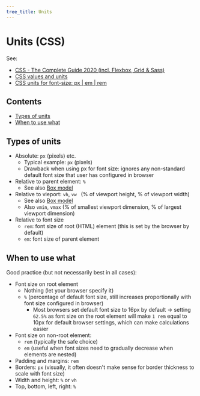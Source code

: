 ```yaml
---
tree_title: Units
---
```


# Units (CSS)

See:

-   [CSS - The Complete Guide 2020 (incl. Flexbox, Grid & Sass)](https://www.udemy.com/course/css-the-complete-guide-incl-flexbox-grid-sass/)
-   [CSS values and units](https://developer.mozilla.org/en-US/docs/Learn/CSS/Building_blocks/Values_and_units)
-   [CSS units for font-size: px | em | rem](https://medium.com/code-better/css-units-for-font-size-px-em-rem-79f7e592bb97)

## Contents

-   [Types of units](#types-of-units)
-   [When to use what](#when-to-use-what)

## Types of units

-   Absolute: `px` (pixels) etc.
    -   Typical example: `px` (pixels)
    -   Drawback when using px for font size: ignores any non-standard default font size that user has configured in browser
-   Relative to parent element: `%`
    -   See also [Box model](./Box-model.md)
-   Relative to vieport: `vh`, `vw ` (% of viewport height, % of viewport width)
    -   See also [Box model](./Box-model.md)
    -   Also `vmin`, `vmax` (% of smallest viewport dimension, % of largest viewport dimension)
-   Relative to font size
    -   `rem`: font size of root (HTML) element (this is set by the browser by default)
    -   `em`: font size of parent element

## When to use what

Good practice (but not necessarily best in all cases):

-   Font size on root element
    -   Nothing (let your browser specify it)
    -   `%` (percentage of default font size, still increases proportionally with font size configured in browser)
        -   Most browsers set default font size to 16px by default -> setting `62.5%` as font size on the root element will make `1 rem` equal to 10px for default browser settings, which can make calculations easier
-   Font size on non-root element:
    -   `rem`  (typically the safe choice)
    -   `em` (useful when font sizes need to gradually decrease when elements are nested)
-   Padding and margins: `rem`
-   Borders: `px` (visually, it often doesn't make sense for border thickness to scale with font size)
-   Width and height: `%` or `vh`
-   Top, bottom, left, right: `%`
